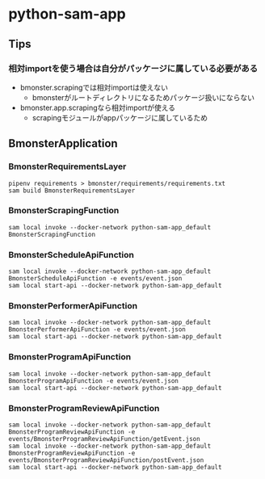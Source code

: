 # python-sam-app

## Tips

### 相対importを使う場合は自分がパッケージに属している必要がある

* bmonster.scrapingでは相対importは使えない
    * bmonsterがルートディレクトリになるためパッケージ扱いにならない
* bmonster.app.scrapingなら相対importが使える
    * scrapingモジュールがappパッケージに属しているため 

## BmonsterApplication

### BmonsterRequirementsLayer

```shell
pipenv requirements > bmonster/requirements/requirements.txt
sam build BmonsterRequirementsLayer
```

### BmonsterScrapingFunction

```shell
sam local invoke --docker-network python-sam-app_default BmonsterScrapingFunction
```

### BmonsterScheduleApiFunction

```shell
sam local invoke --docker-network python-sam-app_default BmonsterScheduleApiFunction -e events/event.json
sam local start-api --docker-network python-sam-app_default
```

### BmonsterPerformerApiFunction

```shell
sam local invoke --docker-network python-sam-app_default BmonsterPerformerApiFunction -e events/event.json
sam local start-api --docker-network python-sam-app_default
```

### BmonsterProgramApiFunction

```shell
sam local invoke --docker-network python-sam-app_default BmonsterProgramApiFunction -e events/event.json
sam local start-api --docker-network python-sam-app_default
```

### BmonsterProgramReviewApiFunction

```shell
sam local invoke --docker-network python-sam-app_default BmonsterProgramReviewApiFunction -e events/BmonsterProgramReviewApiFunction/getEvent.json
sam local invoke --docker-network python-sam-app_default BmonsterProgramReviewApiFunction -e events/BmonsterProgramReviewApiFunction/postEvent.json
sam local start-api --docker-network python-sam-app_default
```
